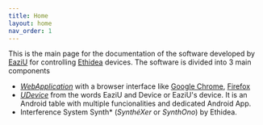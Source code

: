 ```yaml
---
title: Home
layout: home
nav_order: 1
---
```


This is the main page for the documentation of the software developed by [EaziU](https://www.eaziu.com) for controlling [Ethidea](https://ethidea.com/) devices. The software is divided into 3 main components

* [*WebApplication*](https://magnethica.github.io/docs/docs/web_application.html) with a browser interface like [Google Chrome](https://www.google.com/intl/it_it/chrome/), [Firefox](https://www.mozilla.org/it/firefox/new/)
* [*UDevice*](https://magnethica.github.io/docs/docs/UDevice.html) from the words EaziU and Device or EaziU's device. It is an Android table with multiple funcionalities and dedicated Android App.
* Interference System Synth* (*SynthéXer* or *SynthOno*) by Ethidea.

